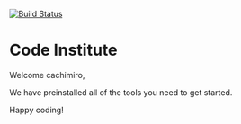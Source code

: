 [![Build Status](https://travis-ci.org/cachimiro/ecomesr-web-page.svg?branch=master)](https://travis-ci.org/cachimiro/ecomesr-web-page)

# Code Institute

Welcome cachimiro,

We have preinstalled all of the tools you need to get started.

Happy coding!